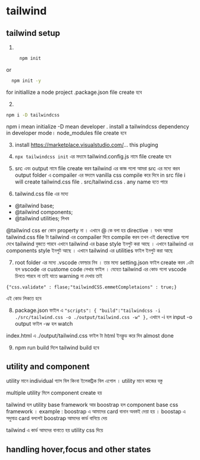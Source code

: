# tailwind

## tailwind setup

1.

```sh
     npm init
```

or

```sh
  npm init -y
```

for initiallize a node project .package.json file create হবে

2.

```sh
npm i -D tailwindcss
```

npm i mean initialize -D mean developer . install a tailwindcss dependency in developer mode। node_modules file create হবে

3. install https://marketplace.visualstudio.com/... this pluging

4. `npx tailwindcss init`
   এর মদ্যমে tailwind.config.js নামে file create হবে

5. src এবং output নামে file create করব
   tailwind এর কাজ গলো আমরা src এর মদ্যে করব
   output folder এ compailer এর মদ্যমে vanilla css compile করে দিবে
   in src file i will create tailwind.css file . src/tailwind.css . any name হতে পারে

6. tailwind.css file এর মদ্যে

- @tailwind base;
- @tailwind components;
- @tailwind utilities;
  লিখব

@tailwind css er কোন property না । এখানে @ কে বলা হয় directive । যখন আমরা tailwind.css file টা tailwind এর compailer দিয়ে compile করব তখন এই derective গলো দেখে tailwind বুজতে পারবে এখানে tailwind এর base style ইনপুট করা আছে । এখানে tailwind এর components style ইনপুট আছে । এখানে tailwind এর utilities ফাইল ইনপুট করা আছে

7. root folder এর মদ্যে .vscode ফোল্ডার নিব । তার মদ্যে setting.json ফাইল create করব .এটা হল vscode এর custome code লেখার ফাইল । যেহেত tailwind এর কোড গলো vscode চিনতে পারবে না তাই যাতে warning না দেখায় তাই

`{"css.validate" : flase;"tailwindCSS.emmetCompletaions" : true;}`

এই কোড লিকতে হবে

8. package.json ফাইল এ
   `"scripts": {
"build":"tailwindcss -i ./src/tailwind.css -o ./output/tailwind.css -w"
},`
   এখানে -i হল input -o output ফাইল -w হল watch

index.html এ ./output/tailwind.css ফাইল টা html ইনক্লুড করে দিব
almost done

9. npm run build দিলে tailwind build হবে

## utility and component

utility মানে individual গ্যাস বিল কিংবা ইলেকট্রিক বিল এগোল । utility মানে কাজের বস্তু

multiple utility মিলে component create হয়

tailwind হল utility base framework আর boostrap হল component base css framework । example : boostrap এ আমাদের card বানান অবস্তই দেয়া হয় । boostap এ সদুমাত্র card বললেই boostrap আমদের কার্ড বানিয়ে দেয়

tailwind এ কার্ড আমদের বানাতে হয় utility css দিয়ে

## handling hover,focus and other states
